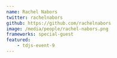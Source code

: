 ```yaml
---
name: Rachel Nabors
twitter: rachelnabors
github: https://github.com/rachelnabors
image: /media/people/rachel-nabors.png
frameworks: special-guest
featured: 
    - tdjs-event-9
---
```


